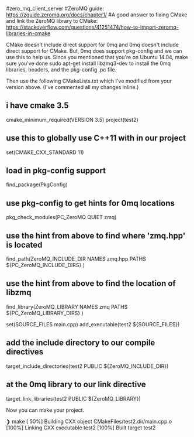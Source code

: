 #zero_mq_client_server
#ZeroMQ guide: https://zguide.zeromq.org/docs/chapter1/
#A good answer to fixing CMake and link the ZeroMQ library to CMake: https://stackoverflow.com/questions/41251474/how-to-import-zeromq-libraries-in-cmake

CMake doesn't include direct support for 0mq and 0mq doesn't include direct support for CMake. But, 0mq does support pkg-config and we can use this to help us. Since you mentioned that you're on Ubuntu 14.04, make sure you've done sudo apt-get install libzmq3-dev to install the 0mq libraries, headers, and the pkg-config .pc file.

Then use the following CMakeLists.txt which I've modified from your version above. (I've commented all my changes inline.)

## i have cmake 3.5
cmake_minimum_required(VERSION 3.5)
project(test2)

## use this to globally use C++11 with in our project
set(CMAKE_CXX_STANDARD 11)

## load in pkg-config support
find_package(PkgConfig)
## use pkg-config to get hints for 0mq locations
pkg_check_modules(PC_ZeroMQ QUIET zmq)

## use the hint from above to find where 'zmq.hpp' is located
find_path(ZeroMQ_INCLUDE_DIR
        NAMES zmq.hpp
        PATHS ${PC_ZeroMQ_INCLUDE_DIRS}
        )

## use the hint from above to find the location of libzmq
find_library(ZeroMQ_LIBRARY
        NAMES zmq
        PATHS ${PC_ZeroMQ_LIBRARY_DIRS}
        )

set(SOURCE_FILES main.cpp)
add_executable(test2 ${SOURCE_FILES})

## add the include directory to our compile directives
target_include_directories(test2 PUBLIC ${ZeroMQ_INCLUDE_DIR})
## at the 0mq library to our link directive
target_link_libraries(test2 PUBLIC ${ZeroMQ_LIBRARY})

Now you can make your project.

❯ make
[ 50%] Building CXX object CMakeFiles/test2.dir/main.cpp.o
[100%] Linking CXX executable test2
[100%] Built target test2
